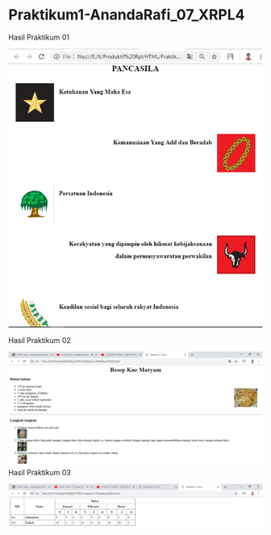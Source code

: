 # Praktikum1-AnandaRafi_07_XRPL4
Hasil Praktikum 01


![Alt text](https://github.com/Anandarafi/Praktikum1-AnandaRafi_07_XRPL4/blob/master/Praktikum%201.PNG)


Hasil Praktikum 02




![Alt text](https://github.com/Anandarafi/Praktikum1-AnandaRafi_07_XRPL4/blob/master/Praktikum%202.PNG)
Hasil Praktikum 03


![Alt text](https://github.com/Anandarafi/Praktikum1-AnandaRafi_07_XRPL4/blob/master/Praktikum%203.PNG)
